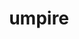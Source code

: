 ---
title: "umpire"
layout: cache
categories: [package, develop-2024-02-18]
meta: {"versions": ["2022.10.0", "6.0.0"], "compilers": ["cce@=15.0.1", "gcc@=10.3.0", "gcc@=11.1.0", "gcc@=11.4.0", "gcc@=7.3.1", "gcc@=7.5.0", "gcc@=9.4.0", "oneapi@=2024.0.0"], "oss": ["amzn2", "rhel8", "sle_hpc15", "ubuntu18.04", "ubuntu20.04", "ubuntu22.04"], "platforms": ["linux"], "targets": ["aarch64", "neoverse_n1", "neoverse_v1", "neoverse_v2", "ppc64le", "x86_64_v3", "x86_64_v4", "zen4"], "stacks": ["data-vis-sdk", "e4s", "e4s-cray-rhel", "e4s-cray-sles", "e4s-neoverse-v2", "e4s-neoverse_v1", "e4s-oneapi", "e4s-power", "e4s-rocm-external", "radiuss", "radiuss-aws", "radiuss-aws-aarch64", "root"], "num_specs": 49, "num_specs_by_stack": {"radiuss-aws-aarch64": 4, "root": 49, "radiuss-aws": 3, "e4s-cray-rhel": 1, "radiuss": 3, "e4s-cray-sles": 1, "e4s-neoverse_v1": 7, "e4s-power": 5, "data-vis-sdk": 2, "e4s": 9, "e4s-rocm-external": 4, "e4s-neoverse-v2": 7, "e4s-oneapi": 3}}
spec_details: [{"hash": "ru2ytxkwi2qdplvke6symfs37z65ujxf", "compiler": "gcc@=7.3.1", "versions": ["2022.10.0"], "os": "amzn2", "platform": "linux", "target": "aarch64", "variants": ["build_system=cmake", "build_type=Release", "+c", "~cuda", "+device_alloc", "~deviceconst", "+examples", "~fortran", "generator=make", "~ipo", "~numa", "~openmp", "patches=0f43cad,7ed5d2c,c9ddae1", "~rocm", "+shared", "tests=none"], "stacks": ["radiuss-aws-aarch64", "root"], "size": "-", "tarball": "https://binaries.spack.io/develop-2024-02-18/build_cache/linux-amzn2-aarch64/gcc-7.3.1/umpire-2022.10.0/linux-amzn2-aarch64-gcc-7.3.1-umpire-2022.10.0-ru2ytxkwi2qdplvke6symfs37z65ujxf.spack"}, {"hash": "hg3cjc2awafxjtrgttranneuourv2ako", "compiler": "gcc@=7.3.1", "versions": ["2022.10.0"], "os": "amzn2", "platform": "linux", "target": "aarch64", "variants": ["build_system=cmake", "build_type=Release", "+c", "~cuda", "+device_alloc", "~deviceconst", "+examples", "~fortran", "generator=make", "~ipo", "~numa", "~openmp", "patches=0f43cad,7ed5d2c,c9ddae1", "~rocm", "+shared", "tests=none"], "stacks": ["radiuss-aws-aarch64", "root"], "size": "-", "tarball": "https://binaries.spack.io/develop-2024-02-18/build_cache/linux-amzn2-aarch64/gcc-7.3.1/umpire-2022.10.0/linux-amzn2-aarch64-gcc-7.3.1-umpire-2022.10.0-hg3cjc2awafxjtrgttranneuourv2ako.spack"}, {"hash": "j4fjvaouupd34z4s5uithtfb5tuqkfcw", "compiler": "gcc@=7.3.1", "versions": ["2022.10.0"], "os": "amzn2", "platform": "linux", "target": "neoverse_n1", "variants": ["build_system=cmake", "build_type=Release", "+c", "~cuda", "+device_alloc", "~deviceconst", "+examples", "~fortran", "generator=make", "~ipo", "~numa", "~openmp", "patches=0f43cad,7ed5d2c,c9ddae1", "~rocm", "+shared", "tests=none"], "stacks": ["radiuss-aws-aarch64", "root"], "size": "-", "tarball": "https://binaries.spack.io/develop-2024-02-18/build_cache/linux-amzn2-neoverse_n1/gcc-7.3.1/umpire-2022.10.0/linux-amzn2-neoverse_n1-gcc-7.3.1-umpire-2022.10.0-j4fjvaouupd34z4s5uithtfb5tuqkfcw.spack"}, {"hash": "3jscpcvc572lscre3lijwjdixbibmrrp", "compiler": "gcc@=7.3.1", "versions": ["2022.10.0"], "os": "amzn2", "platform": "linux", "target": "neoverse_n1", "variants": ["build_system=cmake", "build_type=Release", "+c", "~cuda", "+device_alloc", "~deviceconst", "+examples", "~fortran", "generator=make", "~ipo", "~numa", "~openmp", "patches=0f43cad,7ed5d2c,c9ddae1", "~rocm", "+shared", "tests=none"], "stacks": ["radiuss-aws-aarch64", "root"], "size": "-", "tarball": "https://binaries.spack.io/develop-2024-02-18/build_cache/linux-amzn2-neoverse_n1/gcc-7.3.1/umpire-2022.10.0/linux-amzn2-neoverse_n1-gcc-7.3.1-umpire-2022.10.0-3jscpcvc572lscre3lijwjdixbibmrrp.spack"}, {"hash": "ocwjex2bqiprhzo4l2y5wyqdbiuho74p", "compiler": "gcc@=7.3.1", "versions": ["2022.10.0"], "os": "amzn2", "platform": "linux", "target": "x86_64_v3", "variants": ["build_system=cmake", "build_type=Release", "+c", "~cuda", "+device_alloc", "~deviceconst", "+examples", "~fortran", "generator=make", "~ipo", "~numa", "~openmp", "patches=0f43cad,7ed5d2c,c9ddae1", "~rocm", "+shared", "tests=none"], "stacks": ["radiuss-aws", "root"], "size": "-", "tarball": "https://binaries.spack.io/develop-2024-02-18/build_cache/linux-amzn2-x86_64_v3/gcc-7.3.1/umpire-2022.10.0/linux-amzn2-x86_64_v3-gcc-7.3.1-umpire-2022.10.0-ocwjex2bqiprhzo4l2y5wyqdbiuho74p.spack"}, {"hash": "uddzozvfx7kgr5esip5vlb64jeuq4tru", "compiler": "gcc@=7.3.1", "versions": ["2022.10.0"], "os": "amzn2", "platform": "linux", "target": "x86_64_v3", "variants": ["build_system=cmake", "build_type=Release", "+c", "+cuda", "cuda_arch=70", "+device_alloc", "~deviceconst", "+examples", "~fortran", "generator=make", "~ipo", "~numa", "~openmp", "patches=0f43cad,7ed5d2c,c9ddae1", "~rocm", "~shared", "tests=none"], "stacks": ["radiuss-aws", "root"], "size": "-", "tarball": "https://binaries.spack.io/develop-2024-02-18/build_cache/linux-amzn2-x86_64_v3/gcc-7.3.1/umpire-2022.10.0/linux-amzn2-x86_64_v3-gcc-7.3.1-umpire-2022.10.0-uddzozvfx7kgr5esip5vlb64jeuq4tru.spack"}, {"hash": "yj6enps3xw6munnnoltny7ukoroltrar", "compiler": "gcc@=7.3.1", "versions": ["2022.10.0"], "os": "amzn2", "platform": "linux", "target": "x86_64_v3", "variants": ["build_system=cmake", "build_type=Release", "+c", "~cuda", "+device_alloc", "~deviceconst", "+examples", "~fortran", "generator=make", "~ipo", "~numa", "~openmp", "patches=0f43cad,7ed5d2c,c9ddae1", "~rocm", "+shared", "tests=none"], "stacks": ["radiuss-aws", "root"], "size": "-", "tarball": "https://binaries.spack.io/develop-2024-02-18/build_cache/linux-amzn2-x86_64_v3/gcc-7.3.1/umpire-2022.10.0/linux-amzn2-x86_64_v3-gcc-7.3.1-umpire-2022.10.0-yj6enps3xw6munnnoltny7ukoroltrar.spack"}, {"hash": "5vdkt4mmohp5cpjbmhdouzddwwmdldaa", "compiler": "cce@=15.0.1", "versions": ["2022.10.0"], "os": "rhel8", "platform": "linux", "target": "zen4", "variants": ["build_system=cmake", "build_type=Release", "+c", "~cuda", "+device_alloc", "~deviceconst", "+examples", "~fortran", "generator=make", "~ipo", "~numa", "~openmp", "patches=0f43cad,7ed5d2c,c9ddae1", "~rocm", "+shared", "tests=none"], "stacks": ["e4s-cray-rhel", "root"], "size": "-", "tarball": "https://binaries.spack.io/develop-2024-02-18/build_cache/linux-rhel8-zen4/cce-15.0.1/umpire-2022.10.0/linux-rhel8-zen4-cce-15.0.1-umpire-2022.10.0-5vdkt4mmohp5cpjbmhdouzddwwmdldaa.spack"}, {"hash": "wa6w2pyumtnk3sfkaqy6vnryslkfnf2w", "compiler": "gcc@=7.5.0", "versions": ["2022.10.0"], "os": "ubuntu18.04", "platform": "linux", "target": "x86_64_v3", "variants": ["build_system=cmake", "build_type=Release", "+c", "~cuda", "+device_alloc", "~deviceconst", "+examples", "~fortran", "generator=make", "~ipo", "~numa", "~openmp", "patches=0f43cad,7ed5d2c,c9ddae1", "~rocm", "+shared", "tests=none"], "stacks": ["radiuss", "root"], "size": "-", "tarball": "https://binaries.spack.io/develop-2024-02-18/build_cache/linux-ubuntu18.04-x86_64_v3/gcc-7.5.0/umpire-2022.10.0/linux-ubuntu18.04-x86_64_v3-gcc-7.5.0-umpire-2022.10.0-wa6w2pyumtnk3sfkaqy6vnryslkfnf2w.spack"}, {"hash": "jjfacnkia4cbw7ychdiayhr3ioa7lfmk", "compiler": "gcc@=10.3.0", "versions": ["2022.10.0"], "os": "sle_hpc15", "platform": "linux", "target": "x86_64_v4", "variants": ["build_system=cmake", "build_type=Release", "+c", "~cuda", "+device_alloc", "~deviceconst", "+examples", "~fortran", "generator=make", "~ipo", "~numa", "~openmp", "patches=0f43cad,7ed5d2c,c9ddae1", "~rocm", "+shared", "tests=none"], "stacks": ["root", "e4s-cray-sles"], "size": "-", "tarball": "https://binaries.spack.io/develop-2024-02-18/build_cache/linux-sle_hpc15-x86_64_v4/gcc-10.3.0/umpire-2022.10.0/linux-sle_hpc15-x86_64_v4-gcc-10.3.0-umpire-2022.10.0-jjfacnkia4cbw7ychdiayhr3ioa7lfmk.spack"}, {"hash": "uej6r7u7wiiwsrnbuimzyfdynrrzi6at", "compiler": "gcc@=7.5.0", "versions": ["2022.10.0"], "os": "ubuntu18.04", "platform": "linux", "target": "x86_64_v3", "variants": ["build_system=cmake", "build_type=Release", "+c", "~cuda", "+device_alloc", "~deviceconst", "+examples", "~fortran", "generator=make", "~ipo", "~numa", "+openmp", "patches=0f43cad,7ed5d2c,c9ddae1", "~rocm", "+shared", "tests=none"], "stacks": ["radiuss", "root"], "size": "-", "tarball": "https://binaries.spack.io/develop-2024-02-18/build_cache/linux-ubuntu18.04-x86_64_v3/gcc-7.5.0/umpire-2022.10.0/linux-ubuntu18.04-x86_64_v3-gcc-7.5.0-umpire-2022.10.0-uej6r7u7wiiwsrnbuimzyfdynrrzi6at.spack"}, {"hash": "2jkk4aiffuh4vwi32374sjudww5rwbqi", "compiler": "gcc@=7.5.0", "versions": ["2022.10.0"], "os": "ubuntu18.04", "platform": "linux", "target": "x86_64_v3", "variants": ["build_system=cmake", "build_type=Release", "+c", "~cuda", "+device_alloc", "~deviceconst", "+examples", "~fortran", "generator=make", "~ipo", "~numa", "~openmp", "patches=0f43cad,7ed5d2c,c9ddae1", "~rocm", "+shared", "tests=none"], "stacks": ["radiuss", "root"], "size": "-", "tarball": "https://binaries.spack.io/develop-2024-02-18/build_cache/linux-ubuntu18.04-x86_64_v3/gcc-7.5.0/umpire-2022.10.0/linux-ubuntu18.04-x86_64_v3-gcc-7.5.0-umpire-2022.10.0-2jkk4aiffuh4vwi32374sjudww5rwbqi.spack"}, {"hash": "7fuvpspswu7afrmth34zqwxcotbxnczt", "compiler": "gcc@=11.4.0", "versions": ["2022.10.0"], "os": "ubuntu20.04", "platform": "linux", "target": "neoverse_v1", "variants": ["build_system=cmake", "build_type=Release", "+c", "~cuda", "+device_alloc", "~deviceconst", "+examples", "~fortran", "generator=make", "~ipo", "~numa", "~openmp", "patches=0f43cad,7ed5d2c,c9ddae1", "~rocm", "+shared", "tests=none"], "stacks": ["e4s-neoverse_v1", "root"], "size": "-", "tarball": "https://binaries.spack.io/develop-2024-02-18/build_cache/linux-ubuntu20.04-neoverse_v1/gcc-11.4.0/umpire-2022.10.0/linux-ubuntu20.04-neoverse_v1-gcc-11.4.0-umpire-2022.10.0-7fuvpspswu7afrmth34zqwxcotbxnczt.spack"}, {"hash": "dammlqubeb6xmyipu6xetbsxbbrtbwcg", "compiler": "gcc@=11.4.0", "versions": ["2022.10.0"], "os": "ubuntu20.04", "platform": "linux", "target": "neoverse_v1", "variants": ["build_system=cmake", "build_type=Release", "+c", "~cuda", "+device_alloc", "~deviceconst", "+examples", "~fortran", "generator=make", "~ipo", "~numa", "+openmp", "patches=0f43cad,7ed5d2c,c9ddae1", "~rocm", "+shared", "tests=none"], "stacks": ["e4s-neoverse_v1", "root"], "size": "-", "tarball": "https://binaries.spack.io/develop-2024-02-18/build_cache/linux-ubuntu20.04-neoverse_v1/gcc-11.4.0/umpire-2022.10.0/linux-ubuntu20.04-neoverse_v1-gcc-11.4.0-umpire-2022.10.0-dammlqubeb6xmyipu6xetbsxbbrtbwcg.spack"}, {"hash": "thdgmick253346u7x3bk35xfc7qqgu2p", "compiler": "gcc@=11.4.0", "versions": ["2022.10.0"], "os": "ubuntu20.04", "platform": "linux", "target": "neoverse_v1", "variants": ["build_system=cmake", "build_type=Release", "+c", "+cuda", "cuda_arch=90", "+device_alloc", "~deviceconst", "+examples", "~fortran", "generator=make", "~ipo", "~numa", "~openmp", "patches=0f43cad,7ed5d2c,c9ddae1", "~rocm", "~shared", "tests=none"], "stacks": ["e4s-neoverse_v1", "root"], "size": "-", "tarball": "https://binaries.spack.io/develop-2024-02-18/build_cache/linux-ubuntu20.04-neoverse_v1/gcc-11.4.0/umpire-2022.10.0/linux-ubuntu20.04-neoverse_v1-gcc-11.4.0-umpire-2022.10.0-thdgmick253346u7x3bk35xfc7qqgu2p.spack"}, {"hash": "plv4oh6s4zsqow5itbq3lwg3ihzsj4jo", "compiler": "gcc@=11.4.0", "versions": ["2022.10.0"], "os": "ubuntu20.04", "platform": "linux", "target": "neoverse_v1", "variants": ["build_system=cmake", "build_type=Release", "+c", "~cuda", "+device_alloc", "~deviceconst", "~examples", "~fortran", "generator=make", "~ipo", "~numa", "~openmp", "patches=0f43cad,7ed5d2c,c9ddae1", "~rocm", "+shared", "tests=none"], "stacks": ["e4s-neoverse_v1", "root"], "size": "-", "tarball": "https://binaries.spack.io/develop-2024-02-18/build_cache/linux-ubuntu20.04-neoverse_v1/gcc-11.4.0/umpire-2022.10.0/linux-ubuntu20.04-neoverse_v1-gcc-11.4.0-umpire-2022.10.0-plv4oh6s4zsqow5itbq3lwg3ihzsj4jo.spack"}, {"hash": "3swqce4qygmrav3pp43o7wfxy3wtleon", "compiler": "gcc@=11.4.0", "versions": ["2022.10.0"], "os": "ubuntu20.04", "platform": "linux", "target": "neoverse_v1", "variants": ["build_system=cmake", "build_type=Release", "+c", "+cuda", "cuda_arch=75", "+device_alloc", "~deviceconst", "+examples", "~fortran", "generator=make", "~ipo", "~numa", "~openmp", "patches=0f43cad,7ed5d2c,c9ddae1", "~rocm", "~shared", "tests=none"], "stacks": ["e4s-neoverse_v1", "root"], "size": "-", "tarball": "https://binaries.spack.io/develop-2024-02-18/build_cache/linux-ubuntu20.04-neoverse_v1/gcc-11.4.0/umpire-2022.10.0/linux-ubuntu20.04-neoverse_v1-gcc-11.4.0-umpire-2022.10.0-3swqce4qygmrav3pp43o7wfxy3wtleon.spack"}, {"hash": "ummled2yi45742m3fo7fqmgusq7rxejv", "compiler": "gcc@=11.4.0", "versions": ["2022.10.0"], "os": "ubuntu20.04", "platform": "linux", "target": "neoverse_v1", "variants": ["build_system=cmake", "build_type=Release", "+c", "~cuda", "+device_alloc", "~deviceconst", "+examples", "~fortran", "generator=make", "~ipo", "~numa", "~openmp", "patches=0f43cad,7ed5d2c,c9ddae1", "~rocm", "+shared", "tests=none"], "stacks": ["e4s-neoverse_v1", "root"], "size": "-", "tarball": "https://binaries.spack.io/develop-2024-02-18/build_cache/linux-ubuntu20.04-neoverse_v1/gcc-11.4.0/umpire-2022.10.0/linux-ubuntu20.04-neoverse_v1-gcc-11.4.0-umpire-2022.10.0-ummled2yi45742m3fo7fqmgusq7rxejv.spack"}, {"hash": "you2xzoeearleful3o442vpyfh3gugdb", "compiler": "gcc@=11.4.0", "versions": ["2022.10.0"], "os": "ubuntu20.04", "platform": "linux", "target": "neoverse_v1", "variants": ["build_system=cmake", "build_type=Release", "+c", "+cuda", "cuda_arch=80", "+device_alloc", "~deviceconst", "+examples", "~fortran", "generator=make", "~ipo", "~numa", "~openmp", "patches=0f43cad,7ed5d2c,c9ddae1", "~rocm", "~shared", "tests=none"], "stacks": ["e4s-neoverse_v1", "root"], "size": "-", "tarball": "https://binaries.spack.io/develop-2024-02-18/build_cache/linux-ubuntu20.04-neoverse_v1/gcc-11.4.0/umpire-2022.10.0/linux-ubuntu20.04-neoverse_v1-gcc-11.4.0-umpire-2022.10.0-you2xzoeearleful3o442vpyfh3gugdb.spack"}, {"hash": "satmk542uqguhhffsyv4jbgygyp47jz4", "compiler": "gcc@=9.4.0", "versions": ["2022.10.0"], "os": "ubuntu20.04", "platform": "linux", "target": "ppc64le", "variants": ["build_system=cmake", "build_type=Release", "+c", "~cuda", "+device_alloc", "~deviceconst", "+examples", "~fortran", "generator=make", "~ipo", "~numa", "+openmp", "patches=0f43cad,7ed5d2c,c9ddae1", "~rocm", "+shared", "tests=none"], "stacks": ["e4s-power", "root"], "size": "-", "tarball": "https://binaries.spack.io/develop-2024-02-18/build_cache/linux-ubuntu20.04-ppc64le/gcc-9.4.0/umpire-2022.10.0/linux-ubuntu20.04-ppc64le-gcc-9.4.0-umpire-2022.10.0-satmk542uqguhhffsyv4jbgygyp47jz4.spack"}, {"hash": "zdqewx3vkq45spjolqjl4ocrbxfwkuqn", "compiler": "gcc@=9.4.0", "versions": ["2022.10.0"], "os": "ubuntu20.04", "platform": "linux", "target": "ppc64le", "variants": ["build_system=cmake", "build_type=Release", "+c", "~cuda", "+device_alloc", "~deviceconst", "+examples", "~fortran", "generator=make", "~ipo", "~numa", "~openmp", "patches=0f43cad,7ed5d2c,c9ddae1", "~rocm", "+shared", "tests=none"], "stacks": ["e4s-power", "root"], "size": "-", "tarball": "https://binaries.spack.io/develop-2024-02-18/build_cache/linux-ubuntu20.04-ppc64le/gcc-9.4.0/umpire-2022.10.0/linux-ubuntu20.04-ppc64le-gcc-9.4.0-umpire-2022.10.0-zdqewx3vkq45spjolqjl4ocrbxfwkuqn.spack"}, {"hash": "aneyfkmzha7ejjemw3f4k62wxcpgtuyf", "compiler": "gcc@=9.4.0", "versions": ["2022.10.0"], "os": "ubuntu20.04", "platform": "linux", "target": "ppc64le", "variants": ["build_system=cmake", "build_type=Release", "+c", "~cuda", "+device_alloc", "~deviceconst", "+examples", "~fortran", "generator=make", "~ipo", "~numa", "~openmp", "patches=0f43cad,7ed5d2c,c9ddae1", "~rocm", "+shared", "tests=none"], "stacks": ["e4s-power", "root"], "size": "-", "tarball": "https://binaries.spack.io/develop-2024-02-18/build_cache/linux-ubuntu20.04-ppc64le/gcc-9.4.0/umpire-2022.10.0/linux-ubuntu20.04-ppc64le-gcc-9.4.0-umpire-2022.10.0-aneyfkmzha7ejjemw3f4k62wxcpgtuyf.spack"}, {"hash": "cmqj3zhwne7kmcwqrei2jddnugnzbh4l", "compiler": "gcc@=9.4.0", "versions": ["2022.10.0"], "os": "ubuntu20.04", "platform": "linux", "target": "ppc64le", "variants": ["build_system=cmake", "build_type=Release", "+c", "+cuda", "cuda_arch=70", "+device_alloc", "~deviceconst", "+examples", "~fortran", "generator=make", "~ipo", "~numa", "~openmp", "patches=0f43cad,7ed5d2c,c9ddae1", "~rocm", "~shared", "tests=none"], "stacks": ["e4s-power", "root"], "size": "-", "tarball": "https://binaries.spack.io/develop-2024-02-18/build_cache/linux-ubuntu20.04-ppc64le/gcc-9.4.0/umpire-2022.10.0/linux-ubuntu20.04-ppc64le-gcc-9.4.0-umpire-2022.10.0-cmqj3zhwne7kmcwqrei2jddnugnzbh4l.spack"}, {"hash": "df4f4kjoezkxiqxhp6epvx3j4byour6c", "compiler": "gcc@=9.4.0", "versions": ["6.0.0"], "os": "ubuntu20.04", "platform": "linux", "target": "ppc64le", "variants": ["build_system=cmake", "build_type=Release", "+c", "+cuda", "cuda_arch=70", "~device_alloc", "~deviceconst", "+examples", "~fortran", "generator=make", "~ipo", "~numa", "~openmp", "~rocm", "~shared", "tests=none"], "stacks": ["e4s-power", "root"], "size": "-", "tarball": "https://binaries.spack.io/develop-2024-02-18/build_cache/linux-ubuntu20.04-ppc64le/gcc-9.4.0/umpire-6.0.0/linux-ubuntu20.04-ppc64le-gcc-9.4.0-umpire-6.0.0-df4f4kjoezkxiqxhp6epvx3j4byour6c.spack"}, {"hash": "r2fzse7bkbr7qg4p2rbsewfpfatwq7ar", "compiler": "gcc@=11.1.0", "versions": ["2022.10.0"], "os": "ubuntu20.04", "platform": "linux", "target": "x86_64_v3", "variants": ["build_system=cmake", "build_type=Release", "+c", "~cuda", "+device_alloc", "~deviceconst", "+examples", "~fortran", "generator=make", "~ipo", "~numa", "~openmp", "patches=0f43cad,7ed5d2c,c9ddae1", "~rocm", "+shared", "tests=none"], "stacks": ["data-vis-sdk", "root"], "size": "-", "tarball": "https://binaries.spack.io/develop-2024-02-18/build_cache/linux-ubuntu20.04-x86_64_v3/gcc-11.1.0/umpire-2022.10.0/linux-ubuntu20.04-x86_64_v3-gcc-11.1.0-umpire-2022.10.0-r2fzse7bkbr7qg4p2rbsewfpfatwq7ar.spack"}, {"hash": "eyi4r7adern3qqozhxhn6ehjsindpzb3", "compiler": "gcc@=11.1.0", "versions": ["2022.10.0"], "os": "ubuntu20.04", "platform": "linux", "target": "x86_64_v3", "variants": ["build_system=cmake", "build_type=Release", "+c", "~cuda", "+device_alloc", "~deviceconst", "+examples", "~fortran", "generator=make", "~ipo", "~numa", "~openmp", "patches=0f43cad,7ed5d2c,c9ddae1", "~rocm", "+shared", "tests=none"], "stacks": ["data-vis-sdk", "root"], "size": "-", "tarball": "https://binaries.spack.io/develop-2024-02-18/build_cache/linux-ubuntu20.04-x86_64_v3/gcc-11.1.0/umpire-2022.10.0/linux-ubuntu20.04-x86_64_v3-gcc-11.1.0-umpire-2022.10.0-eyi4r7adern3qqozhxhn6ehjsindpzb3.spack"}, {"hash": "v7ifidzfvsvrmmmbg4bympd3wpm7rgmx", "compiler": "gcc@=11.4.0", "versions": ["2022.10.0"], "os": "ubuntu20.04", "platform": "linux", "target": "x86_64_v3", "variants": ["build_system=cmake", "build_type=Release", "+c", "+cuda", "cuda_arch=90", "+device_alloc", "~deviceconst", "+examples", "~fortran", "generator=make", "~ipo", "~numa", "~openmp", "patches=0f43cad,7ed5d2c,c9ddae1", "~rocm", "~shared", "tests=none"], "stacks": ["e4s", "root"], "size": "-", "tarball": "https://binaries.spack.io/develop-2024-02-18/build_cache/linux-ubuntu20.04-x86_64_v3/gcc-11.4.0/umpire-2022.10.0/linux-ubuntu20.04-x86_64_v3-gcc-11.4.0-umpire-2022.10.0-v7ifidzfvsvrmmmbg4bympd3wpm7rgmx.spack"}, {"hash": "7yxasen4mmu53lttfkaxrbsplqoqwaju", "compiler": "gcc@=11.4.0", "versions": ["2022.10.0"], "os": "ubuntu20.04", "platform": "linux", "target": "x86_64_v3", "variants": ["build_system=cmake", "build_type=Release", "+c", "~cuda", "+device_alloc", "~deviceconst", "+examples", "~fortran", "generator=make", "~ipo", "~numa", "~openmp", "patches=0f43cad,7ed5d2c,c9ddae1", "~rocm", "+shared", "tests=none"], "stacks": ["e4s", "root"], "size": "-", "tarball": "https://binaries.spack.io/develop-2024-02-18/build_cache/linux-ubuntu20.04-x86_64_v3/gcc-11.4.0/umpire-2022.10.0/linux-ubuntu20.04-x86_64_v3-gcc-11.4.0-umpire-2022.10.0-7yxasen4mmu53lttfkaxrbsplqoqwaju.spack"}, {"hash": "uzk6kd4zlzcmtdulojunlncf4dr3smdd", "compiler": "gcc@=11.4.0", "versions": ["2022.10.0"], "os": "ubuntu20.04", "platform": "linux", "target": "x86_64_v3", "variants": ["build_system=cmake", "build_type=Release", "+c", "~cuda", "+device_alloc", "~deviceconst", "+examples", "~fortran", "generator=make", "~ipo", "~numa", "+openmp", "patches=0f43cad,7ed5d2c,c9ddae1", "~rocm", "+shared", "tests=none"], "stacks": ["e4s", "root"], "size": "-", "tarball": "https://binaries.spack.io/develop-2024-02-18/build_cache/linux-ubuntu20.04-x86_64_v3/gcc-11.4.0/umpire-2022.10.0/linux-ubuntu20.04-x86_64_v3-gcc-11.4.0-umpire-2022.10.0-uzk6kd4zlzcmtdulojunlncf4dr3smdd.spack"}, {"hash": "fn2ne7y2v6cnaunmssdv7meqwnkqvfcq", "compiler": "gcc@=11.4.0", "versions": ["2022.10.0"], "os": "ubuntu20.04", "platform": "linux", "target": "x86_64_v3", "variants": ["amdgpu_target=gfx908", "build_system=cmake", "build_type=Release", "+c", "~cuda", "+device_alloc", "~deviceconst", "+examples", "~fortran", "generator=make", "~ipo", "~numa", "~openmp", "patches=0f43cad,7ed5d2c,c9ddae1", "+rocm", "+shared", "tests=none"], "stacks": ["e4s-rocm-external", "root"], "size": "-", "tarball": "https://binaries.spack.io/develop-2024-02-18/build_cache/linux-ubuntu20.04-x86_64_v3/gcc-11.4.0/umpire-2022.10.0/linux-ubuntu20.04-x86_64_v3-gcc-11.4.0-umpire-2022.10.0-fn2ne7y2v6cnaunmssdv7meqwnkqvfcq.spack"}, {"hash": "pdcxdrdhqrxdqo4mlivncn2qbuquyr7i", "compiler": "gcc@=11.4.0", "versions": ["2022.10.0"], "os": "ubuntu20.04", "platform": "linux", "target": "x86_64_v3", "variants": ["amdgpu_target=gfx90a", "build_system=cmake", "build_type=Release", "+c", "~cuda", "+device_alloc", "~deviceconst", "+examples", "~fortran", "generator=make", "~ipo", "~numa", "~openmp", "patches=0f43cad,7ed5d2c,c9ddae1", "+rocm", "+shared", "tests=none"], "stacks": ["e4s-rocm-external", "root"], "size": "-", "tarball": "https://binaries.spack.io/develop-2024-02-18/build_cache/linux-ubuntu20.04-x86_64_v3/gcc-11.4.0/umpire-2022.10.0/linux-ubuntu20.04-x86_64_v3-gcc-11.4.0-umpire-2022.10.0-pdcxdrdhqrxdqo4mlivncn2qbuquyr7i.spack"}, {"hash": "3p3z5xzrbrmi4gcpc4llo2natfpgevn3", "compiler": "gcc@=11.4.0", "versions": ["2022.10.0"], "os": "ubuntu20.04", "platform": "linux", "target": "x86_64_v3", "variants": ["build_system=cmake", "build_type=Release", "+c", "~cuda", "+device_alloc", "~deviceconst", "+examples", "~fortran", "generator=make", "~ipo", "~numa", "~openmp", "patches=0f43cad,7ed5d2c,c9ddae1", "~rocm", "+shared", "tests=none"], "stacks": ["e4s", "root"], "size": "-", "tarball": "https://binaries.spack.io/develop-2024-02-18/build_cache/linux-ubuntu20.04-x86_64_v3/gcc-11.4.0/umpire-2022.10.0/linux-ubuntu20.04-x86_64_v3-gcc-11.4.0-umpire-2022.10.0-3p3z5xzrbrmi4gcpc4llo2natfpgevn3.spack"}, {"hash": "tyrf6ch2pzzsrwry5p45rkmpgya2v6to", "compiler": "gcc@=11.4.0", "versions": ["2022.10.0"], "os": "ubuntu20.04", "platform": "linux", "target": "x86_64_v3", "variants": ["build_system=cmake", "build_type=Release", "+c", "+cuda", "cuda_arch=80", "+device_alloc", "~deviceconst", "+examples", "~fortran", "generator=make", "~ipo", "~numa", "~openmp", "patches=0f43cad,7ed5d2c,c9ddae1", "~rocm", "~shared", "tests=none"], "stacks": ["e4s", "root"], "size": "-", "tarball": "https://binaries.spack.io/develop-2024-02-18/build_cache/linux-ubuntu20.04-x86_64_v3/gcc-11.4.0/umpire-2022.10.0/linux-ubuntu20.04-x86_64_v3-gcc-11.4.0-umpire-2022.10.0-tyrf6ch2pzzsrwry5p45rkmpgya2v6to.spack"}, {"hash": "obmgcviexzvmn54adjg7eyrddmksrruk", "compiler": "gcc@=11.4.0", "versions": ["2022.10.0"], "os": "ubuntu20.04", "platform": "linux", "target": "x86_64_v3", "variants": ["build_system=cmake", "build_type=Release", "+c", "~cuda", "+device_alloc", "~deviceconst", "~examples", "~fortran", "generator=make", "~ipo", "~numa", "~openmp", "patches=0f43cad,7ed5d2c,c9ddae1", "~rocm", "+shared", "tests=none"], "stacks": ["e4s", "root"], "size": "-", "tarball": "https://binaries.spack.io/develop-2024-02-18/build_cache/linux-ubuntu20.04-x86_64_v3/gcc-11.4.0/umpire-2022.10.0/linux-ubuntu20.04-x86_64_v3-gcc-11.4.0-umpire-2022.10.0-obmgcviexzvmn54adjg7eyrddmksrruk.spack"}, {"hash": "fdbbvd2dutgtcfurwg3qvesbh4imoumw", "compiler": "gcc@=11.4.0", "versions": ["2022.10.0"], "os": "ubuntu20.04", "platform": "linux", "target": "x86_64_v3", "variants": ["amdgpu_target=gfx908", "build_system=cmake", "build_type=Release", "+c", "~cuda", "+device_alloc", "~deviceconst", "+examples", "~fortran", "generator=make", "~ipo", "~numa", "~openmp", "patches=0f43cad,7ed5d2c,c9ddae1", "+rocm", "+shared", "tests=none"], "stacks": ["e4s", "root"], "size": "-", "tarball": "https://binaries.spack.io/develop-2024-02-18/build_cache/linux-ubuntu20.04-x86_64_v3/gcc-11.4.0/umpire-2022.10.0/linux-ubuntu20.04-x86_64_v3-gcc-11.4.0-umpire-2022.10.0-fdbbvd2dutgtcfurwg3qvesbh4imoumw.spack"}, {"hash": "vomxy6he7diurjotwt77ntbqfcb2qx7j", "compiler": "gcc@=11.4.0", "versions": ["6.0.0"], "os": "ubuntu20.04", "platform": "linux", "target": "x86_64_v3", "variants": ["amdgpu_target=gfx90a", "build_system=cmake", "build_type=Release", "+c", "~cuda", "~device_alloc", "~deviceconst", "+examples", "~fortran", "generator=make", "~ipo", "~numa", "~openmp", "+rocm", "+shared", "tests=none"], "stacks": ["e4s-rocm-external", "root"], "size": "-", "tarball": "https://binaries.spack.io/develop-2024-02-18/build_cache/linux-ubuntu20.04-x86_64_v3/gcc-11.4.0/umpire-6.0.0/linux-ubuntu20.04-x86_64_v3-gcc-11.4.0-umpire-6.0.0-vomxy6he7diurjotwt77ntbqfcb2qx7j.spack"}, {"hash": "7iccw456rfyfz2g6eol2baun6pyoziuh", "compiler": "gcc@=11.4.0", "versions": ["2022.10.0"], "os": "ubuntu20.04", "platform": "linux", "target": "x86_64_v3", "variants": ["amdgpu_target=gfx90a", "build_system=cmake", "build_type=Release", "+c", "~cuda", "+device_alloc", "~deviceconst", "+examples", "~fortran", "generator=make", "~ipo", "~numa", "~openmp", "patches=0f43cad,7ed5d2c,c9ddae1", "+rocm", "+shared", "tests=none"], "stacks": ["e4s", "root"], "size": "-", "tarball": "https://binaries.spack.io/develop-2024-02-18/build_cache/linux-ubuntu20.04-x86_64_v3/gcc-11.4.0/umpire-2022.10.0/linux-ubuntu20.04-x86_64_v3-gcc-11.4.0-umpire-2022.10.0-7iccw456rfyfz2g6eol2baun6pyoziuh.spack"}, {"hash": "vxaw5ktmyvoxdkf2ueqqftlzbkbxhgy5", "compiler": "gcc@=11.4.0", "versions": ["6.0.0"], "os": "ubuntu20.04", "platform": "linux", "target": "x86_64_v3", "variants": ["build_system=cmake", "build_type=Release", "+c", "+cuda", "cuda_arch=80", "~device_alloc", "~deviceconst", "+examples", "~fortran", "generator=make", "~ipo", "~numa", "~openmp", "~rocm", "~shared", "tests=none"], "stacks": ["e4s", "root"], "size": "-", "tarball": "https://binaries.spack.io/develop-2024-02-18/build_cache/linux-ubuntu20.04-x86_64_v3/gcc-11.4.0/umpire-6.0.0/linux-ubuntu20.04-x86_64_v3-gcc-11.4.0-umpire-6.0.0-vxaw5ktmyvoxdkf2ueqqftlzbkbxhgy5.spack"}, {"hash": "l5jbxwtzwpxdityajls4iqo7sdmtrfoh", "compiler": "gcc@=11.4.0", "versions": ["6.0.0"], "os": "ubuntu20.04", "platform": "linux", "target": "x86_64_v3", "variants": ["amdgpu_target=gfx908", "build_system=cmake", "build_type=Release", "+c", "~cuda", "~device_alloc", "~deviceconst", "+examples", "~fortran", "generator=make", "~ipo", "~numa", "~openmp", "+rocm", "+shared", "tests=none"], "stacks": ["e4s-rocm-external", "root"], "size": "-", "tarball": "https://binaries.spack.io/develop-2024-02-18/build_cache/linux-ubuntu20.04-x86_64_v3/gcc-11.4.0/umpire-6.0.0/linux-ubuntu20.04-x86_64_v3-gcc-11.4.0-umpire-6.0.0-l5jbxwtzwpxdityajls4iqo7sdmtrfoh.spack"}, {"hash": "jphggs4kovvxpalstwlbfasqerq5cvfn", "compiler": "gcc@=11.4.0", "versions": ["2022.10.0"], "os": "ubuntu22.04", "platform": "linux", "target": "neoverse_v2", "variants": ["build_system=cmake", "build_type=Release", "+c", "~cuda", "+device_alloc", "~deviceconst", "+examples", "~fortran", "generator=make", "~ipo", "~numa", "~openmp", "patches=0f43cad,7ed5d2c,c9ddae1", "~rocm", "+shared", "tests=none"], "stacks": ["e4s-neoverse-v2", "root"], "size": "-", "tarball": "https://binaries.spack.io/develop-2024-02-18/build_cache/linux-ubuntu22.04-neoverse_v2/gcc-11.4.0/umpire-2022.10.0/linux-ubuntu22.04-neoverse_v2-gcc-11.4.0-umpire-2022.10.0-jphggs4kovvxpalstwlbfasqerq5cvfn.spack"}, {"hash": "5j3vgjahlfr2towhtxjgwlx2ttmolgzo", "compiler": "gcc@=11.4.0", "versions": ["2022.10.0"], "os": "ubuntu22.04", "platform": "linux", "target": "neoverse_v2", "variants": ["build_system=cmake", "build_type=Release", "+c", "~cuda", "+device_alloc", "~deviceconst", "+examples", "~fortran", "generator=make", "~ipo", "~numa", "+openmp", "patches=0f43cad,7ed5d2c,c9ddae1", "~rocm", "+shared", "tests=none"], "stacks": ["e4s-neoverse-v2", "root"], "size": "-", "tarball": "https://binaries.spack.io/develop-2024-02-18/build_cache/linux-ubuntu22.04-neoverse_v2/gcc-11.4.0/umpire-2022.10.0/linux-ubuntu22.04-neoverse_v2-gcc-11.4.0-umpire-2022.10.0-5j3vgjahlfr2towhtxjgwlx2ttmolgzo.spack"}, {"hash": "ntftviy32kdzqaonb3sd6pi2s5hp566m", "compiler": "gcc@=11.4.0", "versions": ["2022.10.0"], "os": "ubuntu22.04", "platform": "linux", "target": "neoverse_v2", "variants": ["build_system=cmake", "build_type=Release", "+c", "+cuda", "cuda_arch=80", "+device_alloc", "~deviceconst", "+examples", "~fortran", "generator=make", "~ipo", "~numa", "~openmp", "patches=0f43cad,7ed5d2c,c9ddae1", "~rocm", "~shared", "tests=none"], "stacks": ["e4s-neoverse-v2", "root"], "size": "-", "tarball": "https://binaries.spack.io/develop-2024-02-18/build_cache/linux-ubuntu22.04-neoverse_v2/gcc-11.4.0/umpire-2022.10.0/linux-ubuntu22.04-neoverse_v2-gcc-11.4.0-umpire-2022.10.0-ntftviy32kdzqaonb3sd6pi2s5hp566m.spack"}, {"hash": "nvv6q626e2xtliuwihv6thkj4aa42hzy", "compiler": "gcc@=11.4.0", "versions": ["2022.10.0"], "os": "ubuntu22.04", "platform": "linux", "target": "neoverse_v2", "variants": ["build_system=cmake", "build_type=Release", "+c", "+cuda", "cuda_arch=75", "+device_alloc", "~deviceconst", "+examples", "~fortran", "generator=make", "~ipo", "~numa", "~openmp", "patches=0f43cad,7ed5d2c,c9ddae1", "~rocm", "~shared", "tests=none"], "stacks": ["e4s-neoverse-v2", "root"], "size": "-", "tarball": "https://binaries.spack.io/develop-2024-02-18/build_cache/linux-ubuntu22.04-neoverse_v2/gcc-11.4.0/umpire-2022.10.0/linux-ubuntu22.04-neoverse_v2-gcc-11.4.0-umpire-2022.10.0-nvv6q626e2xtliuwihv6thkj4aa42hzy.spack"}, {"hash": "7xm3uzoojgymts6zuww27e4bv4f32s3y", "compiler": "gcc@=11.4.0", "versions": ["2022.10.0"], "os": "ubuntu22.04", "platform": "linux", "target": "neoverse_v2", "variants": ["build_system=cmake", "build_type=Release", "+c", "~cuda", "+device_alloc", "~deviceconst", "+examples", "~fortran", "generator=make", "~ipo", "~numa", "~openmp", "patches=0f43cad,7ed5d2c,c9ddae1", "~rocm", "+shared", "tests=none"], "stacks": ["e4s-neoverse-v2", "root"], "size": "-", "tarball": "https://binaries.spack.io/develop-2024-02-18/build_cache/linux-ubuntu22.04-neoverse_v2/gcc-11.4.0/umpire-2022.10.0/linux-ubuntu22.04-neoverse_v2-gcc-11.4.0-umpire-2022.10.0-7xm3uzoojgymts6zuww27e4bv4f32s3y.spack"}, {"hash": "t7cjxdpqce6wktviwmu6xp4hwpikw56i", "compiler": "gcc@=11.4.0", "versions": ["2022.10.0"], "os": "ubuntu22.04", "platform": "linux", "target": "neoverse_v2", "variants": ["build_system=cmake", "build_type=Release", "+c", "+cuda", "cuda_arch=90", "+device_alloc", "~deviceconst", "+examples", "~fortran", "generator=make", "~ipo", "~numa", "~openmp", "patches=0f43cad,7ed5d2c,c9ddae1", "~rocm", "~shared", "tests=none"], "stacks": ["e4s-neoverse-v2", "root"], "size": "-", "tarball": "https://binaries.spack.io/develop-2024-02-18/build_cache/linux-ubuntu22.04-neoverse_v2/gcc-11.4.0/umpire-2022.10.0/linux-ubuntu22.04-neoverse_v2-gcc-11.4.0-umpire-2022.10.0-t7cjxdpqce6wktviwmu6xp4hwpikw56i.spack"}, {"hash": "gvnwvrro5bri643sh4aijbypncyym5au", "compiler": "gcc@=11.4.0", "versions": ["2022.10.0"], "os": "ubuntu22.04", "platform": "linux", "target": "neoverse_v2", "variants": ["build_system=cmake", "build_type=Release", "+c", "~cuda", "+device_alloc", "~deviceconst", "~examples", "~fortran", "generator=make", "~ipo", "~numa", "~openmp", "patches=0f43cad,7ed5d2c,c9ddae1", "~rocm", "+shared", "tests=none"], "stacks": ["e4s-neoverse-v2", "root"], "size": "-", "tarball": "https://binaries.spack.io/develop-2024-02-18/build_cache/linux-ubuntu22.04-neoverse_v2/gcc-11.4.0/umpire-2022.10.0/linux-ubuntu22.04-neoverse_v2-gcc-11.4.0-umpire-2022.10.0-gvnwvrro5bri643sh4aijbypncyym5au.spack"}, {"hash": "efkgsm37jg42crolrszmx64gwdg57daj", "compiler": "oneapi@=2024.0.0", "versions": ["2022.10.0"], "os": "ubuntu22.04", "platform": "linux", "target": "x86_64_v3", "variants": ["build_system=cmake", "build_type=Release", "+c", "~cuda", "+device_alloc", "~deviceconst", "+examples", "~fortran", "generator=make", "~ipo", "~numa", "~openmp", "patches=0f43cad,7ed5d2c,c9ddae1", "~rocm", "+shared", "tests=none"], "stacks": ["root", "e4s-oneapi"], "size": "-", "tarball": "https://binaries.spack.io/develop-2024-02-18/build_cache/linux-ubuntu22.04-x86_64_v3/oneapi-2024.0.0/umpire-2022.10.0/linux-ubuntu22.04-x86_64_v3-oneapi-2024.0.0-umpire-2022.10.0-efkgsm37jg42crolrszmx64gwdg57daj.spack"}, {"hash": "gdovaspxx23xabab6pk3yo4icsuxjg3z", "compiler": "oneapi@=2024.0.0", "versions": ["2022.10.0"], "os": "ubuntu22.04", "platform": "linux", "target": "x86_64_v3", "variants": ["build_system=cmake", "build_type=Release", "+c", "~cuda", "+device_alloc", "~deviceconst", "+examples", "~fortran", "generator=make", "~ipo", "~numa", "+openmp", "patches=0f43cad,7ed5d2c,c9ddae1", "~rocm", "+shared", "tests=none"], "stacks": ["root", "e4s-oneapi"], "size": "-", "tarball": "https://binaries.spack.io/develop-2024-02-18/build_cache/linux-ubuntu22.04-x86_64_v3/oneapi-2024.0.0/umpire-2022.10.0/linux-ubuntu22.04-x86_64_v3-oneapi-2024.0.0-umpire-2022.10.0-gdovaspxx23xabab6pk3yo4icsuxjg3z.spack"}, {"hash": "czq24ckrpriu7wf6xnfqcq4hc25hh6j5", "compiler": "oneapi@=2024.0.0", "versions": ["2022.10.0"], "os": "ubuntu22.04", "platform": "linux", "target": "x86_64_v3", "variants": ["build_system=cmake", "build_type=Release", "+c", "~cuda", "+device_alloc", "~deviceconst", "+examples", "~fortran", "generator=make", "~ipo", "~numa", "~openmp", "patches=0f43cad,7ed5d2c,c9ddae1", "~rocm", "+shared", "tests=none"], "stacks": ["root", "e4s-oneapi"], "size": "-", "tarball": "https://binaries.spack.io/develop-2024-02-18/build_cache/linux-ubuntu22.04-x86_64_v3/oneapi-2024.0.0/umpire-2022.10.0/linux-ubuntu22.04-x86_64_v3-oneapi-2024.0.0-umpire-2022.10.0-czq24ckrpriu7wf6xnfqcq4hc25hh6j5.spack"}]
---